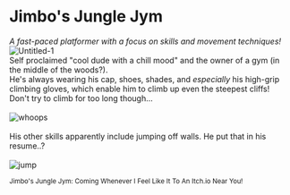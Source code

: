 # Jimbo's Jungle Jym
*A fast-paced platformer with a focus on skills and movement techniques!*<br>
![Untitled-1](https://github.com/user-attachments/assets/e00ad843-9751-4f8f-a22b-295fcf612bf1)<br>
Self proclaimed "cool dude with a chill mood" and the owner of a gym (in the middle of the woods?).<br>
He's always wearing his cap, shoes, shades, and *especially* his high-grip climbing gloves, which enable him to climb up even the steepest cliffs!<br>
Don't try to climb for too long though...<br><br>
![whoops](https://github.com/user-attachments/assets/23a57fe9-d057-4b83-a8be-44f1a12358a3)<br><br>
His other skills apparently include jumping off walls. He put that in his resume..?<br><br>
![jump](https://github.com/user-attachments/assets/535f4d2e-542b-417b-9073-c9ac097e131a)

<sub>Jimbo's Jungle Jym: Coming Whenever I Feel Like It To An Itch.io Near You!</sub>
